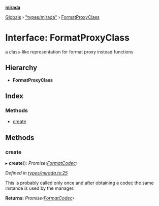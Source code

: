 **[mirada](../README.md)**

[Globals](../README.md) › ["types/mirada"](../modules/_types_mirada_.md) › [FormatProxyClass](_types_mirada_.formatproxyclass.md)

# Interface: FormatProxyClass

a class-like representation for format proxy instead functions

## Hierarchy

* **FormatProxyClass**

## Index

### Methods

* [create](_types_mirada_.formatproxyclass.md#create)

## Methods

###  create

▸ **create**(): *Promise‹[FormatCodec](_types_mirada_.formatcodec.md)›*

*Defined in [types/mirada.ts:25](https://github.com/cancerberoSgx/mirada/blob/1c5d3d0/mirada/src/types/mirada.ts#L25)*

This is probably called only once and after obtaining a codec the same instance is used by the manager.

**Returns:** *Promise‹[FormatCodec](_types_mirada_.formatcodec.md)›*